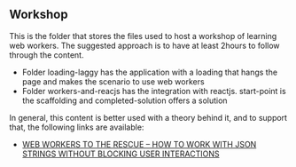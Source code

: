 ## Workshop

This is the folder that stores the files used to host a workshop of learning web workers. The suggested approach is to have at least 2hours to follow
through the content.

- Folder loading-laggy has the application with a loading that hangs the page and makes the scenario to use web workers
- Folder workers-and-reacjs has the integration with reactjs. start-point is the scaffolding and completed-solution offers a solution

 In general, this content is better used with a theory behind it, and to support that, the following
 links are available:

 - [WEB WORKERS TO THE RESCUE – HOW TO WORK WITH JSON STRINGS WITHOUT BLOCKING USER INTERACTIONS](https://marabesi.com/javascript/web-workers-to-the-rescue-how-to-work-with-json-strings-without-blocking-user-interactions.html)
